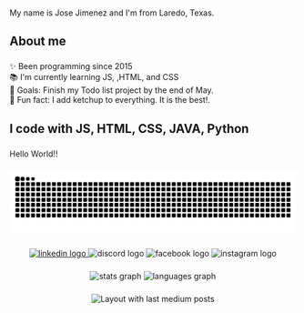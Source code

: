 ###

<p align="left">My name is Jose Jimenez and I'm from Laredo, Texas.</p>

###

<h2 align="left">About me</h2>

###

<p align="left">✨ Been programming since 2015<br>📚 I'm currently learning JS, ,HTML, and CSS<br>🎯 Goals: Finish my Todo list project by the end of May.<br>🎲 Fun fact: I add ketchup to everything. It is the best!.</p>

###

<h2 align="left">I code with JS, HTML, CSS, JAVA, Python</h2>

###

<p align="left">Hello World!!</p>

###

<img src="https://raw.githubusercontent.com/JJimenez414/JJimenez414/output/snake.svg" alt="Snake animation" />

###

<div align="center">
  <a href="https://www.linkedin.com/feed/" target="_blank">
    <img src="https://raw.githubusercontent.com/maurodesouza/profile-readme-generator/master/src/assets/icons/social/linkedin/default.svg" width="52" height="40" alt="linkedin logo"  />
  </a>
  <img src="https://raw.githubusercontent.com/maurodesouza/profile-readme-generator/master/src/assets/icons/social/discord/default.svg" width="52" height="40" alt="discord logo"  />
  <img src="https://raw.githubusercontent.com/maurodesouza/profile-readme-generator/master/src/assets/icons/social/facebook/default.svg" width="52" height="40" alt="facebook logo"  />
  <img src="https://raw.githubusercontent.com/maurodesouza/profile-readme-generator/master/src/assets/icons/social/instagram/default.svg" width="52" height="40" alt="instagram logo"  />
</div>

###

<div align="center">
  <img src="https://github-readme-stats.vercel.app/api?username=JJimenez414&hide_title=false&hide_rank=false&show_icons=true&include_all_commits=true&count_private=true&disable_animations=false&theme=dracula&locale=en&hide_border=false&order=1" height="150" alt="stats graph"  />
  <img src="https://github-readme-stats.vercel.app/api/top-langs?username=JJimenez414&locale=en&hide_title=false&layout=compact&card_width=320&langs_count=5&theme=dracula&hide_border=false&order=2" height="150" alt="languages graph"  />
</div>

###

<div align="center">
  <img src="https://github-read-medium-git-main.pahlevikun.vercel.app/latest?limit=4" alt="Layout with last medium posts"  />
</div>

###
